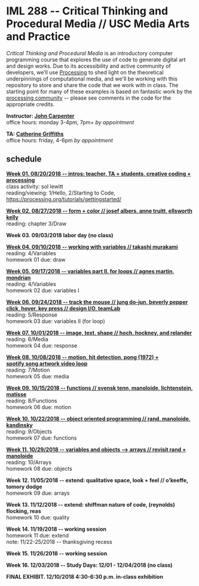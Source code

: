 # IML 288 -- Critical Thinking and Procedural Media // USC Media Arts and Practice  
_Critical Thinking and Procedural Media_ is an introductory computer programming course that explores the use of code to generate digital art and design works.  Due to its accessibility and active community of developers, we’ll use [Processing](http://processing.org/download/) to shed light on the theoretical underpinnings of computational media, and we'll be working with this repository to store and share the code that we work with in class. The starting point for many of these examples is based on fantastic work by the [processing community](https://discourse.processing.org/) -- please see comments in the code for the appropriate credits.

**Instructor: [John Carpenter](http://johnbcarpenter.com)**  
office hours: monday 3-4pm, 7pm+ _by appointment_  

**TA: [Catherine Griffiths](http://isohale.com)**  
office hours: friday, 4-6pm _by appointment_  

## schedule
**[Week 01. 08/20/2018 -- intros: teacher, TA + students, creative coding + processing](https://github.com/johnbcarpenter/USC_IML288/tree/master/CLASS/WEEK01.md)**  
class activity: sol lewitt  
reading/viewing: 1/Hello, 2/Starting to Code, https://processing.org/tutorials/gettingstarted/  
  
**[Week 02. 08/27/2018 -- form + color // josef albers, anne truitt, ellsworth kelly](https://github.com/johnbcarpenter/USC_IML288/tree/master/CLASS/WEEK02.md)**  
reading: chapter 3/Draw   
  
**Week 03. 09/03/2018 labor day (no class)** 
  
**[Week 04. 09/10/2018 -- working with variables // takashi murakami](https://github.com/johnbcarpenter/USC_IML288/tree/master/CLASS/WEEK04.md)**  
reading: 4/Variables   
homework 01 due: draw   
  
**[Week 05. 09/17/2018 -- variables part II. for loops // agnes martin, mondrian](https://github.com/johnbcarpenter/USC_IML288/tree/master/CLASS/WEEK05.md)**   
reading: 4/Variables   
homework 02 due: variables I    
  
**[Week 06. 09/24/2018 -- track the mouse // jung do-jun, beverly pepper  
click, hover, key press // design I/O, teamLab](https://github.com/johnbcarpenter/USC_IML288/tree/master/CLASS/WEEK06.md)**  
reading: 5/Response   
homework 03 due: variables II (for loop)    
  
**[Week 07. 10/01/2018 -- image, text, shape // hoch, hockney, and relander](https://github.com/johnbcarpenter/USC_IML288/tree/master/CLASS/WEEK07.md)**  
reading: 6/Media   
homework 04 due: response   
  
**[Week 08. 10/08/2018 -- motion, hit detection, pong (1972) +   
spotify song artwork video loop](https://github.com/johnbcarpenter/USC_IML288/tree/master/CLASS/WEEK08.md)**  
reading: 7/Motion   
homework 05 due: media   
  
**[Week 09. 10/15/2018 -- functions // svensk tenn, manoloide, lichtenstein, matisse](https://github.com/johnbcarpenter/USC_IML288/tree/master/CLASS/WEEK09.md)**  
reading: 8/Functions   
homework 06 due: motion   
  
**[Week 10. 10/22/2018 -- object oriented programming // rand, manoloide, kandinsky](https://github.com/johnbcarpenter/USC_IML288/tree/master/CLASS/WEEK10.md)**  
reading: 9/Objects   
homework 07 due: functions   
  
**[Week 11. 10/29/2018 -- variables and objects —> arrays // revisit rand + manoloide](https://github.com/johnbcarpenter/USC_IML288/tree/master/CLASS/WEEK11.md)**  
reading: 10/Arrays   
homework 08 due: objects   
  
**Week 12. 11/05/2018 -- extend: qualitative space, look + feel // o’keeffe, tomory dodge**  
homework 09 due: arrays    
  
**Week 13. 11/12/2018 -- extend: shiffman nature of code, (reynolds) flocking, reas**   
homework 10 due: quality    
  
**Week 14. 11/19/2018 -- working session**  
homework 11 due: extend  
note: 11/22-25/2018 -- thanksgiving recess  
  
**Week 15. 11/26/2018 -- working session**  
  
**Week 16. 12/03/2018 -- Study Days: 12/01 - 12/04/2018 (no class)**   
  
**FINAL EXHIBIT. 12/10/2018 4:30-6:30 p.m. in-class exhibition**  
